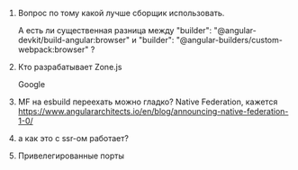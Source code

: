 1. Вопрос по тому какой лучше сборщик использовать.

    А есть ли существенная разница между   "builder": "@angular-devkit/build-angular:browser" и "builder": "@angular-builders/custom-webpack:browser" ?

2. Кто разрабатывает Zone.js

    Google

3. MF на esbuild  переехать можно гладко? Native Federation, кажется
    https://www.angulararchitects.io/en/blog/announcing-native-federation-1-0/

4. а как это с ssr-ом работает?

5. Привелегированные порты


